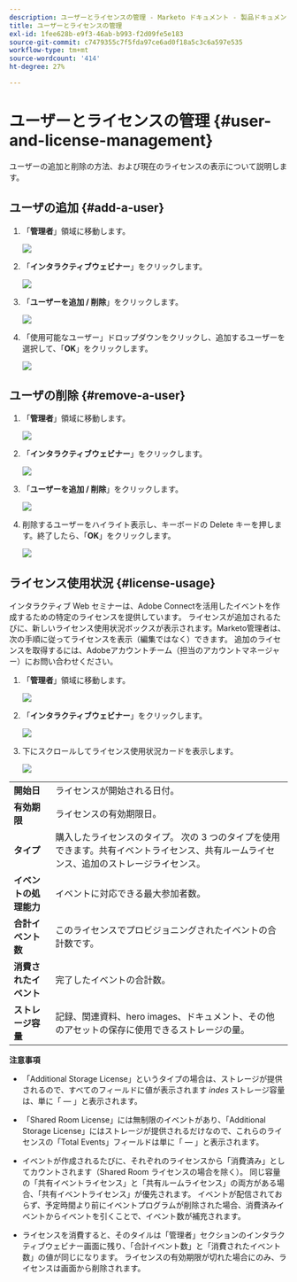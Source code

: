 ```yaml
---
description: ユーザーとライセンスの管理 - Marketo ドキュメント - 製品ドキュメント
title: ユーザーとライセンスの管理
exl-id: 1fee628b-e9f3-46ab-b993-f2d09fe5e183
source-git-commit: c7479355c7f5fda97ce6ad0f18a5c3c6a597e535
workflow-type: tm+mt
source-wordcount: '414'
ht-degree: 27%

---
```


# ユーザーとライセンスの管理 {#user-and-license-management}

ユーザーの追加と削除の方法、および現在のライセンスの表示について説明します。

## ユーザの追加 {#add-a-user}

1. 「**管理者**」領域に移動します。

   ![](assets/user-and-license-management-1.png)

1. 「**インタラクティブウェビナー**」をクリックします。

   ![](assets/user-and-license-management-2.png)

1. 「**ユーザーを追加 / 削除**」をクリックします。

   ![](assets/user-and-license-management-3.png)

1. 「使用可能なユーザー」ドロップダウンをクリックし、追加するユーザーを選択して、「**OK**」をクリックします。

   ![](assets/user-and-license-management-4.png)

## ユーザの削除 {#remove-a-user}

1. 「**管理者**」領域に移動します。

   ![](assets/user-and-license-management-5.png)

1. 「**インタラクティブウェビナー**」をクリックします。

   ![](assets/user-and-license-management-6.png)

1. 「**ユーザーを追加 / 削除**」をクリックします。

   ![](assets/user-and-license-management-7.png)

1. 削除するユーザーをハイライト表示し、キーボードの Delete キーを押します。終了したら、「**OK**」をクリックします。

   ![](assets/user-and-license-management-8.png)

## ライセンス使用状況 {#license-usage}

インタラクティブ Web セミナーは、Adobe Connectを活用したイベントを作成するための特定のライセンスを提供しています。 ライセンスが追加されるたびに、新しいライセンス使用状況ボックスが表示されます。Marketo管理者は、次の手順に従ってライセンスを表示（編集ではなく）できます。 追加のライセンスを取得するには、Adobeアカウントチーム（担当のアカウントマネージャー）にお問い合わせください。

1. 「**管理者**」領域に移動します。

   ![](assets/user-and-license-management-9.png)

1. 「**インタラクティブウェビナー**」をクリックします。

   ![](assets/user-and-license-management-10.png)

1. 下にスクロールしてライセンス使用状況カードを表示します。

   ![](assets/user-and-license-management-11.png)

<table> 
  <tr> 
   <td><b>開始日</b></td>
   <td>ライセンスが開始される日付。</td>
  </tr>
  <tr> 
   <td><b>有効期限</b></td>
   <td>ライセンスの有効期限日。</td>
  </tr>
  <tr> 
   <td><b>タイプ</b></td>
   <td>購入したライセンスのタイプ。 次の 3 つのタイプを使用できます。共有イベントライセンス、共有ルームライセンス、追加のストレージライセンス。</td>
  </tr>
  <tr> 
   <td><b>イベントの処理能力</b></td>
   <td>イベントに対応できる最大参加者数。</td>
  </tr>
  <tr> 
   <td><b>合計イベント数</b></td>
   <td>このライセンスでプロビジョニングされたイベントの合計数です。</td>
  </tr>
  <tr> 
   <td><b>消費されたイベント</b></td>
   <td>完了したイベントの合計数。</td>
  </tr>
  <tr> 
   <td><b>ストレージ容量</b></td>
   <td>記録、関連資料、hero images、ドキュメント、その他のアセットの保存に使用できるストレージの量。</td>
  </tr>
  </tbody>
</table>

**注意事項**

* 「Additional Storage License」というタイプの場合は、ストレージが提供されるので、すべてのフィールドに値が表示されます _indes_ ストレージ容量は、単に「 — 」と表示されます。

* 「Shared Room License」には無制限のイベントがあり、「Additional Storage License」にはストレージが提供されるだけなので、これらのライセンスの「Total Events」フィールドは単に「 — 」と表示されます。

* イベントが作成されるたびに、それぞれのライセンスから「消費済み」としてカウントされます（Shared Room ライセンスの場合を除く）。 同じ容量の「共有イベントライセンス」と「共有ルームライセンス」の両方がある場合、「共有イベントライセンス」が優先されます。 イベントが配信されておらず、予定時間より前にイベントプログラムが削除された場合、消費済みイベントからイベントを引くことで、イベント数が補充されます。

* ライセンスを消費すると、そのタイルは「管理者」セクションのインタラクティブウェビナー画面に残り、「合計イベント数」と「消費されたイベント数」の値が同じになります。 ライセンスの有効期限が切れた場合にのみ、ライセンスは画面から削除されます。
